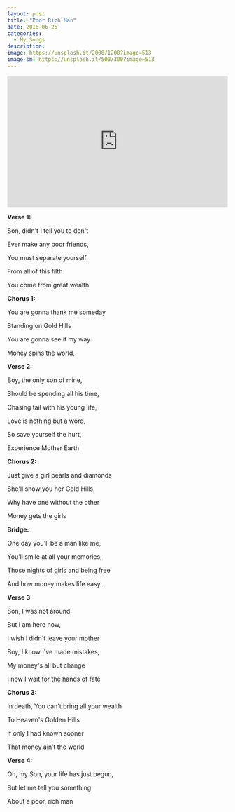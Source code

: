 ```yaml
---
layout: post
title: "Poor Rich Man"
date: 2016-06-25
categories:
  - My.Songs
description: 
image: https://unsplash.it/2000/1200?image=513
image-sm: https://unsplash.it/500/300?image=513
---
```

<iframe width="100%" height="300" scrolling="no" frameborder="no" src="https://w.soundcloud.com/player/?url=https%3A//api.soundcloud.com/tracks/271545345&amp;color=%23ff5500&amp;auto_play=false&amp;hide_related=false&amp;show_comments=true&amp;show_user=true&amp;show_reposts=false&amp;show_teaser=true&amp;visual=true"></iframe>

<strong>Verse 1:</strong>

Son, didn't I tell you to don't

Ever make any poor friends,

You must separate yourself

From all of this filth

You come from great wealth

<strong>Chorus 1:</strong>

You are gonna thank me someday

Standing on Gold Hills

You are gonna see it my way

Money spins the world,

<strong>Verse 2:</strong>

Boy, the only son of mine,

Should be spending all his time,

Chasing tail with his young life,

Love is nothing but a word,

So save yourself the hurt,

Experience Mother Earth

<strong>Chorus 2:</strong>

Just give a girl pearls and diamonds

She'll show you her Gold Hills,

Why have one without the other

Money gets the girls

<strong>Bridge:</strong>

One day you'll be a man like me,

You’ll smile at all your memories,

Those nights of girls and being free

And how money makes life easy.

<strong>Verse 3</strong>

Son, I was not around,

But I am here now,

I wish I didn't leave your mother

Boy, I know I've made mistakes,

My money's all but change

I now I wait for the hands of fate

<strong>Chorus 3:</strong>

In death, You can't bring all your wealth

To Heaven's Golden Hills

If only I had known sooner

That money ain’t the world

<strong>Verse 4:</strong>

Oh, my Son, your life has just begun,

But let me tell you something

About a poor, rich man